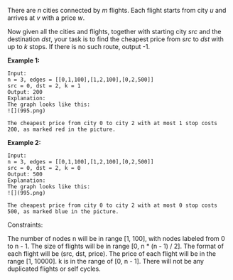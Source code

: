 There are *n* cities connected by *m* flights. Each flight starts from city *u* and arrives at *v* with a price *w*.

Now given all the cities and flights, together with starting city *src* and the destination *dst*, your task is to find the cheapest price from *src* to *dst* with up to *k* stops. If there is no such route, output -1.

**Example 1:**
```
Input:
n = 3, edges = [[0,1,100],[1,2,100],[0,2,500]]
src = 0, dst = 2, k = 1
Output: 200
Explanation:
The graph looks like this:
![](995.png)

The cheapest price from city 0 to city 2 with at most 1 stop costs 200, as marked red in the picture.
```

**Example 2:**
```
Input:
n = 3, edges = [[0,1,100],[1,2,100],[0,2,500]]
src = 0, dst = 2, k = 0
Output: 500
Explanation:
The graph looks like this:
![](995.png)

The cheapest price from city 0 to city 2 with at most 0 stop costs 500, as marked blue in the picture.
```

Constraints:

The number of nodes n will be in range [1, 100], with nodes labeled from 0 to n - 1.
The size of flights will be in range [0, n * (n - 1) / 2].
The format of each flight will be (src, dst, price).
The price of each flight will be in the range [1, 10000].
k is in the range of [0, n - 1].
There will not be any duplicated flights or self cycles.